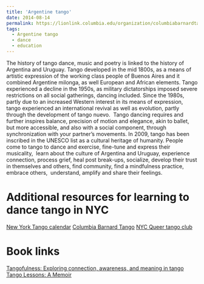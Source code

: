 ```yaml
---
title: 'Argentine tango'
date: 2014-08-14
permalink: https://lionlink.columbia.edu/organization/columbiabarnardtango
tags:
  - Argentine tango
  - dance
  - education
---
```


The history of tango dance, music and poetry is linked to the history of Argentina and Uruguay. Tango developed in the mid 1800s, as a means of artistic expression of the working class people of Buenos Aires and it combined Argentine milonga, as well European and African elements. Tango experienced a decline in the 1950s, as military dictatorships imposed severe restrictions on all social gatherings, dancing included. Since the 1980s, partly due to an increased Western interest in its means of expression, tango experienced an international revival as well as evolution, partly through the development of tango nuevo.  Tango dancing requires and further inspires balance, precision of motion and elegance, akin to ballet, but more accessible, and also with a social component, through synchronization with your partner’s movements. In 2009, tango has been inscribed in the UNESCO list as a cultural heritage of humanity. People come to tango to dance and exercise, fine-tune and express their musicality,  learn about the culture of Argentina and Uruguay, experience connection, process grief, heal post break-ups, socialize, develop their trust in themselves and others, find community, find a mindfulness practice, embrace others,  understand, amplify and share their feelings. 

Additional resources for learning to dance tango in NYC
====== 

[New York Tango calendar](https://newyorktango.com/)
[Columbia Barnard Tango](https://lionlink.columbia.edu/organization/columbiabarnardtango)
[NYC Queer tango club](https://www.facebook.com/groups/nycqueertangoclub/)

Book links
======
[Tangofulness: Exploring connection, awareness, and meaning in tango](https://bookshop.org/p/books/tangofulness-exploring-connection-awareness-and-meaning-in-tango-dimitris-bronowski/14879228?ean=9798655046313)
[Tango Lessons: A Memoir](https://www.amazon.com/Tango-Lessons-Memoir-Meghan-Flaherty/dp/0544980700)


